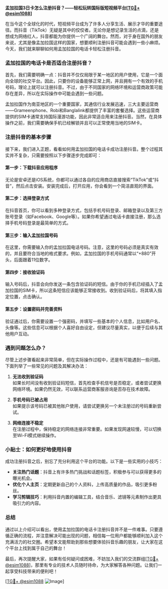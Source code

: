 **孟加拉国3日卡怎么注册抖音？——轻松玩转国际版短视频平台[[TG💪+ @esim1088](https://t.me/s/esim1088)]**

在当今这个全球化的时代，短视频平台成为了许多人分享生活、展示才华的重要途径。而抖音（TikTok）无疑是其中的佼佼者。无论你是想记录生活的点滴，还是想成为网络红人，抖音都能为你提供一个广阔的舞台。然而，对于身在国外的朋友来说，尤其是像孟加拉国这样的国家，想要顺利注册抖音可能会遇到一些小麻烦。今天，我们就来聊聊如何用孟加拉国的电话卡轻松注册抖音。

### 孟加拉国的电话卡是否适合注册抖音？

首先，我们需要明确一点：抖音并不仅仅局限于某一地区的用户使用，它是一个面向全球的社交平台。因此，只要你的设备能够正常上网，并且拥有一个有效的手机号码，理论上就可以注册抖音。不过，由于不同国家的网络环境和运营商政策可能存在差异，所以在实际操作中可能会遇到一些问题。

孟加拉国作为南亚地区的一个重要国家，其通信行业发展迅速，三大主要运营商——Grameenphone、Robi和Banglalink都提供了丰富的套餐选择。这些运营商提供的SIM卡通常支持国际漫游功能，因此非常适合用来注册抖音。当然，在具体操作之前，我们需要确保手机已经解锁并且可以正常使用当地的SIM卡。

### 注册抖音的基本步骤

接下来，我们进入正题，看看如何用孟加拉国的电话卡成功注册抖音。整个过程其实并不复杂，只需要按照以下步骤逐步完成即可：

#### 第一步：下载抖音应用程序

无论是安卓还是iOS系统，你都可以通过各自的应用商店直接搜索“TikTok”或“抖音”，然后点击安装。安装完成后，打开应用，你会看到一个简洁直观的界面。

#### 第二步：选择登录方式

在抖音首页，你可以看到多种登录方式，包括手机号码登录、邮箱登录以及第三方账号登录（如Facebook、Google等）。如果你希望通过电话卡直接注册，那么选择手机号码登录是最简单的方式。

#### 第三步：输入孟加拉国号码

在这里，你需要输入你的孟加拉国电话号码。注意，这里的号码必须是真实有效的，并且要符合当地的格式要求。例如，孟加拉国的手机号码通常以“+880”开头，后面跟着11位数字。

#### 第四步：接收验证码

输入号码后，抖音会向你发送一条包含验证码的短信。由于你的手机已经插入了孟加拉国的SIM卡，所以这条短信应该能够正常接收到。收到验证码后，将其填入指定位置，点击确认。

#### 第五步：设置密码并完善资料

验证通过后，你需要设置一个强密码，并填写一些基本的个人信息，比如用户名、头像等。这些信息可以根据个人喜好自由设定，但建议尽量真实，以便于后续与其他用户互动。

### 遇到问题怎么办？

尽管上述步骤看起来非常简单，但在实际操作过程中，还是有可能遇到一些问题。下面列举了一些常见的问题及其解决办法：

1. **无法收到验证码**  
   如果长时间没有收到验证码短信，首先检查手机信号是否稳定，或者尝试更换网络环境。如果仍然无效，可以联系运营商客服咨询是否存在技术故障。

2. **手机号码已被占用**  
   如果提示该号码已被其他账户使用，请尝试更换另一个未注册过的号码重新尝试。

3. **网络连接不稳定**  
   在注册过程中，保持稳定的网络连接非常重要。如果发现网速较慢，可以切换至Wi-Fi模式继续操作。

### 小贴士：如何更好地使用抖音

成功注册抖音之后，别忘了充分利用这个平台的功能。以下是一些实用的小技巧：

- **关注热门话题**：抖音上有许多热门挑战和话题标签，积极参与可以获得更多的曝光机会。
- **优化个人主页**：定期更新自己的个人资料，上传高质量的作品，吸引更多粉丝。
- **学习剪辑技巧**：利用抖音内置的编辑工具，结合音乐、滤镜等元素制作出更具吸引力的内容。

### 总结

通过以上介绍可以看出，使用孟加拉国的电话卡注册抖音并不是一件难事。只要遵循正确的流程，并注意解决可能出现的问题，相信每一位用户都能够顺利加入这个充满活力的社交圈。希望本文能帮助到那些想要体验抖音乐趣的朋友，让大家在这个平台上找到属于自己的舞台！

最后，再次提醒大家，如果有任何疑问或困难，不妨加入我们的交流群组[[TG💪+ @esim1088](https://t.me/s/esim1088)]，那里有专业的技术人员随时待命，为大家解答各种问题。让我们一起享受科技带来的便利吧！

[[TG💪+ @esim1088](https://t.me/s/esim1088) ![Image](https://i.postimg.cc/4NQfJmqS/Snipaste-2025-05-13-00-14-12.png)]